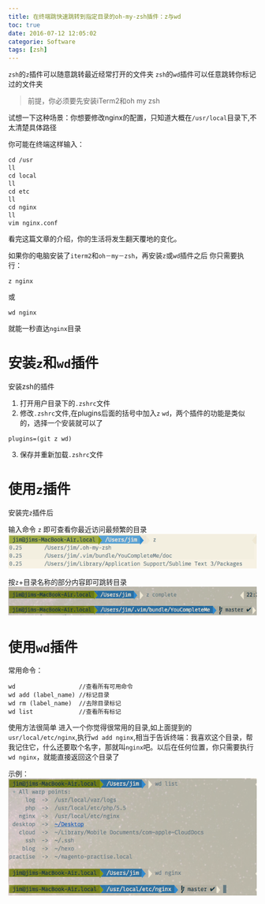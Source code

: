 ```yaml
---
title: 在终端跳快速跳转到指定目录的oh-my-zsh插件：z与wd
toc: true
date: 2016-07-12 12:05:02
categorie: Software
tags: [zsh]
---
```


`zsh`的`z`插件可以随意跳转最近经常打开的文件夹
`zsh`的`wd`插件可以任意跳转你标记过的文件夹

<!--more-->

> 前提，你必须要先安装iTerm2和oh my zsh

试想一下这种场景：你想要修改nginx的配置，只知道大概在`/usr/local`目录下,不太清楚具体路径

你可能在终端这样输入：

``` shell
cd /usr
ll
cd local
ll
cd etc
ll
cd nginx
ll
vim nginx.conf
```

看完这篇文章的介绍，你的生活将发生翻天覆地的变化。

如果你的电脑安装了`iterm2`和`oh－my－zsh`，再安装`z`或`wd`插件之后
你只需要执行：

``` shell
z nginx
```

或

``` shell
wd nginx
```
就能一秒直达`nginx`目录

# 安装`z`和`wd`插件

安装zsh的插件
1. 打开用户目录下的`.zshrc`文件
2. 修改`.zshrc`文件,在plugins后面的括号中加入`z` `wd`，两个插件的功能是类似的，选择一个安装就可以了

```
plugins=(git z wd)
```

3. 保存并重新加载`.zshrc`文件


# 使用`z`插件

安装完`z`插件后

输入命令 `z` 即可查看你最近访问最频繁的目录
![](oh-my-zsh-plugin-wd/1468333461556.png)

按`z`+目录名称的部分内容即可跳转目录
![](oh-my-zsh-plugin-wd/1468334078114.png)


# 使用`wd`插件
常用命令：

``` shell
wd                  //查看所有可用命令
wd add (label_name) //标记目录
wd rm (label_name)  //去除目录标记
wd list             //查看所有标记
```

使用方法很简单
进入一个你觉得很常用的目录,如上面提到的`usr/local/etc/nginx`,执行`wd add nginx`,相当于告诉终端：我喜欢这个目录，帮我记住它，什么还要取个名字，那就叫`nginx`吧。以后在任何位置，你只需要执行`wd nginx`，就能直接返回这个目录了

示例：
![](oh-my-zsh-plugin-wd/1468333921006.png)
